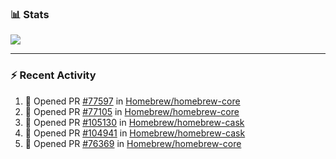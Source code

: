 ### :bar_chart: Stats

<a href="#">
  <img align="center" src="https://github-readme-stats.vercel.app/api?username=tuzi3040&show_icons=true&theme=dark" />
</a>

---

### :zap: Recent Activity

<!--START_SECTION:activity-->
1. 💪 Opened PR [#77597](https://github.com/Homebrew/homebrew-core/pull/77597) in [Homebrew/homebrew-core](https://github.com/Homebrew/homebrew-core)
2. 💪 Opened PR [#77105](https://github.com/Homebrew/homebrew-core/pull/77105) in [Homebrew/homebrew-core](https://github.com/Homebrew/homebrew-core)
3. 💪 Opened PR [#105130](https://github.com/Homebrew/homebrew-cask/pull/105130) in [Homebrew/homebrew-cask](https://github.com/Homebrew/homebrew-cask)
4. 💪 Opened PR [#104941](https://github.com/Homebrew/homebrew-cask/pull/104941) in [Homebrew/homebrew-cask](https://github.com/Homebrew/homebrew-cask)
5. 💪 Opened PR [#76369](https://github.com/Homebrew/homebrew-core/pull/76369) in [Homebrew/homebrew-core](https://github.com/Homebrew/homebrew-core)
<!--END_SECTION:activity-->
